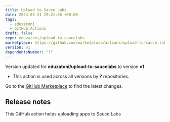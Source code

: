 ```yaml
---
title: Upload to Sauce Labs
date: 2024-03-21 19:21:30 +00:00
tags:
  - eduzatoni
  - GitHub Actions
draft: false
repo: eduzatoni/upload-to-saucelabs
marketplace: https://github.com/marketplace/actions/upload-to-sauce-labs
version: v1
dependentsNumber: "?"
---
```



Version updated for **eduzatoni/upload-to-saucelabs** to version **v1**.
- This action is used across all versions by **?** repositories.

Go to the [GitHub Marketplace](https://github.com/marketplace/actions/upload-to-sauce-labs) to find the latest changes.

## Release notes

This GitHub action helps uploading apps to Sauce Labs
